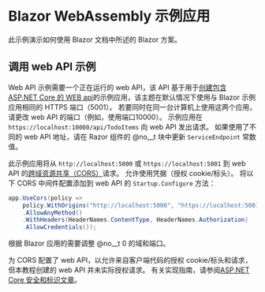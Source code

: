 # <a name="blazor-webassembly-sample-app"></a>Blazor WebAssembly 示例应用

此示例演示如何使用 Blazor 文档中所述的 Blazor 方案。

## <a name="call-web-api-example"></a>调用 web API 示例

Web API 示例需要一个正在运行的 web API，该 API 基于用于<a href="https://docs.microsoft.com/aspnet/core/tutorials/first-web-api">创建包含 ASP.NET Core 的 WEB api</a>的示例应用，该主题在默认情况下使用与 Blazor 示例应用相同的 HTTPS 端口（5001）。 若要同时在同一台计算机上使用这两个应用，请更改 web API 的端口（例如，使用端口10000）。 示例应用在 `https://localhost:10000/api/TodoItems` 向 web API 发出请求。 如果使用了不同的 web API 地址，请在 Razor 组件的 @no__t 块中更新 `ServiceEndpoint` 常数值。</p>

此示例应用将从 `http://localhost:5000` 或 `https://localhost:5001` 到 web API 的<a href="https://docs.microsoft.com/aspnet/core/security/cors">跨域资源共享（CORS）</a>请求。 允许使用凭据（授权 cookie/标头）。 将以下 CORS 中间件配置添加到 web API 的 `Startup.Configure` 方法：</p>

```csharp
app.UseCors(policy => 
    policy.WithOrigins("http://localhost:5000", "https://localhost:5001")
    .AllowAnyMethod()
    .WithHeaders(HeaderNames.ContentType, HeaderNames.Authorization)
    .AllowCredentials());
```

根据 Blazor 应用的需要调整 @no__t 0 的域和端口。

为 CORS 配置了 web API，以允许来自客户端代码的授权 cookie/标头和请求，但本教程创建的 web API 并未实际授权请求。 有关实现指南，请参阅<a href="https://docs.microsoft.com/aspnet/core/security/">ASP.NET Core 安全和标识文章</a>。

